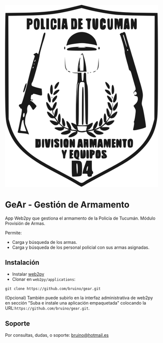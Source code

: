 ![Departamento Armamento y Equipo](/static/images/logo.svg)
# GeAr - Gestión de Armamento
App Web2py que gestiona el armamento de la Policía de Tucumán. Módulo Provisión de Armas.

Permite:
 - Carga y búsqueda de los armas.
 - Carga y búsqueda de los personal policial con sus armas asignadas.
  
## Instalación
- Instalar [web2py](web2py.com)
- Clonar en `web2py/applications`:
```
git clone https://github.com/bruino/gear.git
```
(Opcional) También puede subirlo en la interfaz administrativa de web2py en sección "Suba e instale una aplicación empaquetada" colocando la URL:`https://github.com/bruino/gear.git`.

## Soporte
Por consultas, dudas, o soporte: <bruino@hotmail.es>
